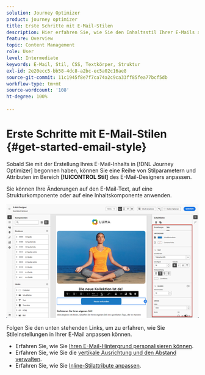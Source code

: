 ```yaml
---
solution: Journey Optimizer
product: journey optimizer
title: Erste Schritte mit E-Mail-Stilen
description: Hier erfahren Sie, wie Sie den Inhaltsstil Ihrer E-Mails anpassen können.
feature: Overview
topic: Content Management
role: User
level: Intermediate
keywords: E-Mail, Stil, CSS, Textkörper, Struktur
exl-id: 2e20ecc5-bb58-4dc8-a2bc-ec5a02c16ae8
source-git-commit: 11c1945f8e7f7ca74a2c9ca33ff85fea77bcf5db
workflow-type: tm+mt
source-wordcount: '108'
ht-degree: 100%

---
```


# Erste Schritte mit E-Mail-Stilen {#get-started-email-style}

Sobald Sie mit der Erstellung Ihres E-Mail-Inhalts in [!DNL Journey Optimizer] begonnen haben, können Sie eine Reihe von Stilparametern und Attributen im Bereich **[!UICONTROL Stil]** des E-Mail-Designers anpassen.

Sie können Ihre Änderungen auf den E-Mail-Text, auf eine Strukturkomponente oder auf eine Inhaltskomponente anwenden.

![](assets/email_designer_content_components_styles.png)

Folgen Sie den unten stehenden Links, um zu erfahren, wie Sie Stileinstellungen in Ihrer E-Mail anpassen können.

* Erfahren Sie, wie Sie [Ihren E-Mail-Hintergrund personalisieren können](backgrounds.md).
* Erfahren Sie, wie Sie die [vertikale Ausrichtung und den Abstand verwalten](alignment-and-padding.md).
* Erfahren Sie, wie Sie [Inline-Stilattribute anpassen](inline-styling.md).
